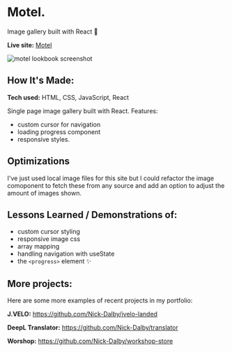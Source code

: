 # Motel.
Image gallery built with React 🌵

**Live site:** [Motel](https://motel-lookbook.netlify.app/)

![motel lookbook screenshot](https://user-images.githubusercontent.com/99472735/195794622-5e934617-0a75-4ecb-9831-c3e6ae432565.jpeg)

## How It's Made:

**Tech used:** HTML, CSS, JavaScript, React

Single page image gallery built with React.
Features:
- custom cursor for navigation
- loading progress component
- responsive styles.

## Optimizations

I've just used local image files for this site but I could refactor the image comoponent to fetch these from any source and add an option to adjust the amount of images shown.

## Lessons Learned / Demonstrations of:

- custom cursor styling
- responsive image css
- array mapping
- handling navigation with useState
- the `<progress>` element ✨

## More projects:
Here are some more examples of recent projects in my portfolio:

**J.VELO:** https://github.com/Nick-Dalby/jvelo-landed

**DeepL Translator:** https://github.com/Nick-Dalby/translator

**Worshop:** https://github.com/Nick-Dalby/workshop-store


